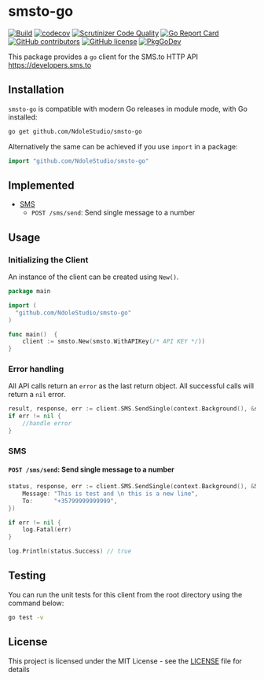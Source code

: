 # smsto-go

[![Build](https://github.com/NdoleStudio/smsto-go/actions/workflows/main.yml/badge.svg)](https://github.com/NdoleStudio/smsto-go/actions/workflows/main.yml)
[![codecov](https://codecov.io/gh/NdoleStudio/smsto-go/branch/main/graph/badge.svg)](https://codecov.io/gh/NdoleStudio/smsto-go)
[![Scrutinizer Code Quality](https://scrutinizer-ci.com/g/NdoleStudio/smsto-go/badges/quality-score.png?b=main)](https://scrutinizer-ci.com/g/NdoleStudio/smsto-go/?branch=main)
[![Go Report Card](https://goreportcard.com/badge/github.com/NdoleStudio/smsto-go)](https://goreportcard.com/report/github.com/NdoleStudio/smsto-go)
[![GitHub contributors](https://img.shields.io/github/contributors/NdoleStudio/smsto-go)](https://github.com/NdoleStudio/smsto-go/graphs/contributors)
[![GitHub license](https://img.shields.io/github/license/NdoleStudio/smsto-go?color=brightgreen)](https://github.com/NdoleStudio/smsto-go/blob/master/LICENSE)
[![PkgGoDev](https://pkg.go.dev/badge/github.com/NdoleStudio/smsto-go)](https://pkg.go.dev/github.com/NdoleStudio/smsto-go)


This package provides a `go` client for the SMS.to HTTP API https://developers.sms.to

## Installation

`smsto-go` is compatible with modern Go releases in module mode, with Go installed:

```bash
go get github.com/NdoleStudio/smsto-go
```

Alternatively the same can be achieved if you use `import` in a package:

```go
import "github.com/NdoleStudio/smsto-go"
```


## Implemented

- [SMS](#sms)
    - `POST /sms/send`: Send single message to a number

## Usage

### Initializing the Client

An instance of the client can be created using `New()`.

```go
package main

import (
  "github.com/NdoleStudio/smsto-go"
)

func main()  {
    client := smsto.New(smsto.WithAPIKey(/* API KEY */))
}
```

### Error handling

All API calls return an `error` as the last return object. All successful calls will return a `nil` error.

```go
result, response, err := client.SMS.SendSingle(context.Background(), &smsto.SmsSendSingleRequest{})
if err != nil {
    //handle error
}
```

### SMS

#### `POST /sms/send`: Send single message to a number

```go
status, response, err := client.SMS.SendSingle(context.Background(), &SmsSendSingleRequest{
    Message: "This is test and \n this is a new line",
    To:      "+35799999999999",
})

if err != nil {
    log.Fatal(err)
}

log.Println(status.Success) // true
```

## Testing

You can run the unit tests for this client from the root directory using the command below:

```bash
go test -v
```

## License

This project is licensed under the MIT License - see the [LICENSE](LICENSE) file for details
